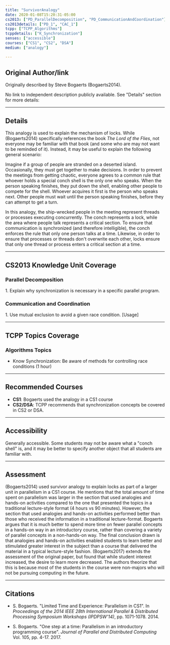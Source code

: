 ```yaml
---
title: "SurvivorAnalogy"
date: 2020-01-08T15:20:31-05:00
cs2013: ["PD_ParallelDecomposition", "PD_CommunicationAndCoordination"]
cs2013details: ["PD_1", "CAC_1"]
tcpp: ["TCPP_Algorithms"]
tcppdetails: ["K_Synchronization"]
senses: ["accessible"]
courses: ["CS1", "CS2", "DSA"]
medium: ["analogy"]

---
```


## Original Author/link
 
 Originally described by Steve Bogaerts (Bogaerts2014).

 No link to independent description publicly available. See "Details" section for more details:

---

## Details

This analogy is used to explain the mechanism of locks. While (Bogaerts2014) specifically references the book _The Lord of the Flies_, not everyone may be familiar with that book (and some who are may not want to be reminded of it). 
Instead, it may be useful to explain the following general scenario:

Imagine if a group of people are stranded on a deserted island. Occasionally, they must get together to make decisions. In order to prevent the meetings from getting chaotic, everyone agrees to a common rule that whoever holds a special conch shell is the only one who speaks. When the person speaking finishes, they put down the shell, enabling other people to compete for the shell. Whoever acquires it first is the person who speaks next. Other people must wait until the person speaking finishes, before they can attempt to get a turn.

In this analogy, the ship-wrecked people in the meeting represent threads or processes executing concurrently. The conch represents a lock, while the area where people talk represents a critical section. To ensure that communication is synchronized (and therefore intelligible), the conch enforces the rule that only one person talks at a time. Likewise, in order to ensure that processes or threads don't overwrite each other, locks ensure that only one thread or process enters a critical section at a time. 

---

## CS2013 Knowledge Unit Coverage

### Parallel Decomposition

1\. Explain why synchronization is necessary in a specific parallel program. 

### Communication and Coordination

1\. Use mutual exclusion to avoid a given race condition. [Usage]

---

## TCPP Topics Coverage

### Algorithms Topics

* Know Synchronization: Be aware of methods for controlling race conditions (1 hour)

---

## Recommended Courses

* **CS1**: Bogaerts used the analogy in a CS1 course 
* **CS2/DSA**: TCPP recommends that synchronization concepts be covered in CS2 or DSA.

---

## Accessibility

Generally accessible. Some students may not be aware what a "conch shell" is, and it may be better to specify another object that all students are familiar with.

---


## Assessment 

(Bogaerts2014) used survivor analogy to explain locks as part of a larger unit in parallelism in a CS1 course. He mentions that the total amount 
of time spent on parallelism was larger in the section that used analogies and hands-on activities compared 
to the one that presented the topics in a traditional lecture-style format (4 hours vs 90 minutes). However, 
the section that used analogies and hands-on activities performed better than those who received the 
information in a traditional lecture-format. Bogaerts argues that it is much better to spend more time on 
fewer parallel concepts in a hands-on way in an introductory course, rather than covering a variety of 
parallel concepts in a non-hands-on way. The final conclusion drawn is that analogies and hands-on activities 
enabled students to learn better and stimulated greater interest in the subject than a course that 
delivered the material in a typical lecture-style fashion. (Bogaerts2017) extends the assessment of the 
original paper, but found that while student interest increased, the desire to learn more decreased. The authors
theorize that this is because most of the students in the course were non-majors who will not be pursuing 
computing in the future. 

---

## Citations

* S. Bogaerts. "Limited Time and Experience: Parallelism in CS1". In _Proceedings of the 2014 IEEE 28th International Parallel & Distributed Processing Symposium Workshops  (IPDPSW'14)_, pp. 1071-1078. 2014.

* S. Bogaerts. "One step at a time: Parallelism in an introductory programming course". _Journal of Parallel and Distributed Computing_ Vol. 105, pp. 4-17. 2017.
